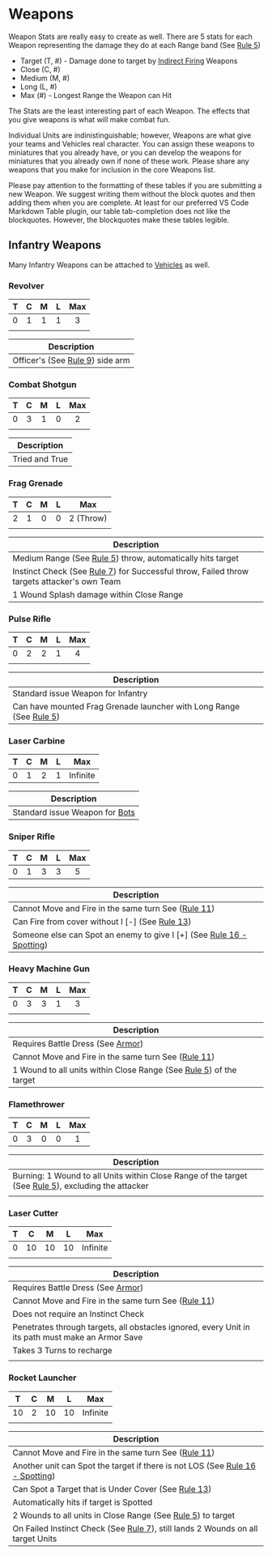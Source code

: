 # Weapons
Weapon Stats are really easy to create as well. There are 5 stats for each Weapon representing the damage they do at each Range band (See [Rule 5](broken-reference))

* Target (T, #) - Damage done to target by [Indirect Firing](../rules/indirect\_fire.md) Weapons
* Close (C, #)
* Medium (M, #)
* Long (L, #)
* Max (#) - Longest Range the Weapon can Hit

The Stats are the least interesting part of each Weapon. The effects that you give weapons is what will make combat fun.

Individual Units are indinistinguishable; however, Weapons are what give your teams and Vehicles real character. You can assign these weapons to miniatures that you already have, or you can develop the weapons for miniatures that you already own if none of these work. Please share any weapons that you make for inclusion in the core Weapons list.

Please pay attention to the formatting of these tables if you are submitting a new Weapon. We suggest writing them without the block quotes and then adding them when you are complete. At least for our preferred VS Code Markdown Table plugin, our table tab-completion does not like the blockquotes. However, the blockquotes make these tables legible.

## **Infantry Weapons**
Many Infantry Weapons can be attached to [Vehicles](vehicles.md) as well.

### **Revolver**
| T |  C  |  M  |  L  | Max |
| - | :-: | :-: | :-: | :-: |
| 0 |  1  |  1  |  1  |  3  |
|   |     |     |     |     |

| **Description**                                     |
| --------------------------------------------------- |
| Officer's (See [Rule 9](broken-reference)) side arm |

### **Combat Shotgun**
| T |  C  |  M  |  L  | Max |
| - | :-: | :-: | :-: | :-: |
| 0 |  3  |  1  |  0  |  2  |
|   |     |     |     |     |

| **Description** |
| --------------- |
| Tried and True  |

### **Frag Grenade**
|  T  |  C  |  M  |  L  |    Max    |
| :-: | :-: | :-: | :-: | :-------: |
|  2  |  1  |  0  |  0  | 2 (Throw) |
|     |     |     |     |           |

| **Description**                                                                                                           |
| ------------------------------------------------------------------------------------------------------------------------- |
| Medium Range (See <a href="broken-reference">Rule 5</a>) throw, automatically hits target                                 |
| Instinct Check (See <a href="broken-reference">Rule 7</a>) for Successful throw, Failed throw targets attacker's own Team |
| 1 Wound Splash damage within Close Range                                                                                  |

### **Pulse Rifle**
| T |  C  |  M  |  L  | Max |
| - | :-: | :-: | :-: | :-: |
| 0 |  2  |  2  |  1  |  4  |
|   |     |     |     |     |

| **Description**                                                                                    |
| -------------------------------------------------------------------------------------------------- |
| Standard issue Weapon for Infantry                                                                 |
| Can have mounted Frag Grenade launcher with Long Range (See <a href="broken-reference">Rule 5</a>) |

### **Laser Carbine**
| T |  C  |  M  |  L  |    Max   |
| - | :-: | :-: | :-: | :------: |
| 0 |  1  |  2  |  1  | Infinite |

| **Description**                           |
| ----------------------------------------- |
| Standard issue Weapon for [Bots](bots.md) |

### **Sniper Rifle**
| T |  C  |  M  |  L  | Max |
| - | :-: | :-: | :-: | :-: |
| 0 |  1  |  3  |  3  |  5  |

| **Description**                                                                                      |
| ---------------------------------------------------------------------------------------------------- |
| Cannot Move and Fire in the same turn See (<a href="broken-reference">Rule 11</a>)                   |
| Can Fire from cover without I [-] (See <a href="broken-reference">Rule 13</a>)                       |
| Someone else can Spot an enemy to give I [+] (See <a href="broken-reference">Rule 16 - Spotting</a>) |

### **Heavy Machine Gun**
| T |  C  |  M  |  L  | Max |
| - | :-: | :-: | :-: | :-: |
| 0 |  3  |  3  |  1  |  3  |
|   |     |     |     |     |

| **Description**                                                                                   |
| ------------------------------------------------------------------------------------------------- |
| Requires Battle Dress (See <a href="armor.md">Armor</a>)                                          |
| Cannot Move and Fire in the same turn See (<a href="broken-reference">Rule 11</a>)                |
| 1 Wound to all units within Close Range (See <a href="broken-reference">Rule 5</a>) of the target |

### **Flamethrower**
| T |  C  |  M  |  L  | Max |
| - | :-: | :-: | :-: | :-: |
| 0 |  3  |  0  |  0  |  1  |

| **Description**                                                                                                         |
| ----------------------------------------------------------------------------------------------------------------------- |
| Burning: 1 Wound to all Units within Close Range of the target (See [Rule 5](broken-reference)), excluding the attacker |
|                                                                                                                         |

### **Laser Cutter**
| T |  C  |  M  |  L  |    Max   |
| - | :-: | :-: | :-: | :------: |
| 0 |  10 |  10 |  10 | Infinite |
|   |     |     |     |          |

| Description                                                                                       |
| ------------------------------------------------------------------------------------------------- |
| Requires Battle Dress (See <a href="armor.md">Armor</a>)                                          |
| Cannot Move and Fire in the same turn See (<a href="broken-reference">Rule 11</a>)                |
| Does not require an Instinct Check                                                                |
| Penetrates through targets, all obstacles ignored, every Unit in its path must make an Armor Save |
| Takes 3 Turns to recharge                                                                         |
|                                                                                                   |

### **Rocket Launcher**
| T  |  C  |  M  |  L  |    Max   |
| -- | :-: | :-: | :-: | :------: |
| 10 |  2  |  10 |  10 | Infinite |
|    |     |     |     |          |

| Description                                                                                                    |
| -------------------------------------------------------------------------------------------------------------- |
| Cannot Move and Fire in the same turn See (<a href="broken-reference">Rule 11</a>)                             |
| Another unit can Spot the target if there is not LOS (See <a href="broken-reference">Rule 16 - Spotting</a>)   |
| Can Spot a Target that is Under Cover (See <a href="broken-reference">Rule 13</a>)                             |
| Automatically hits if target is Spotted                                                                        |
| 2 Wounds to all units in Close Range (See <a href="broken-reference">Rule 5</a>) to target                     |
| On Failed Instinct Check (See <a href="broken-reference">Rule 7</a>), still lands 2 Wounds on all target Units |